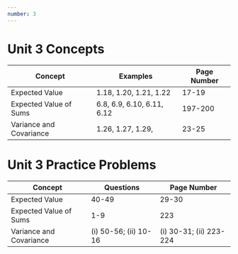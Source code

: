 ```yaml
---
number: 3
---
```


# Unit 3 Concepts 

| Concept                 | Examples                   | Page Number |
|-------------------------|----------------------------|-------------|
| Expected Value          | 1.18, 1.20, 1.21, 1.22     | 17-19       |
| Expected Value of Sums  | 6.8, 6.9, 6.10, 6.11, 6.12 | 197-200     |
| Variance and Covariance | 1.26, 1.27, 1.29,          | 23-25       |

# Unit 3 Practice Problems

| Concept                 | Questions             | Page Number             |
|-------------------------|-----------------------|-------------------------|
| Expected Value          | 40-49                 | 29-30                   |
| Expected Value of Sums  | 1-9                   | 223                     |
| Variance and Covariance | (i) 50-56; (ii) 10-16 | (i) 30-31; (ii) 223-224 |